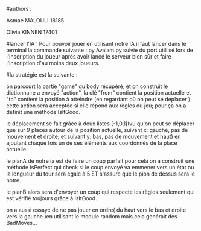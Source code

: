 

#authors :

Asmae MALOULI 18185

Olivia KINNEN 17401

#lancer l'IA : Pour pouvoir jouer en utilisant notre IA il faut lancer dans le terminal la commande suivante : py Avalam.py suivie du port utililsé lors de l'inscription du joueur après avoir lancé le serveur bien sûr et faire l'inscription d'au moins deux joueurs.

#la stratégie est la suivante :

on parcourt la partie "game" du body récupéré, et on construit le dictionnaire a envoyé "action", la clé "from" contient la position actuelle et "to" contient la position à atteindre (en regardant où on peut se déplacer ) cette action sera acceptée si elle répond aux règles du jeu; pour ça on a définit une méthode IsItGood.

le déplacement se fait grâce à deux listes [-1,0,1](vu qu'on peut se déplacer que sur 9 places autour de la position actuelle, suivant x: gauche, pas de mouvement et droite; et suivant y: bas, pas de mouvement et haut) en ajoutant chaque fois un de ses éléments aux coordonnés de la place actuelle.

le planA de notre ia est de faire un coup parfait pour cela on a construit une méthode IsPerfect qui check si le coup envoyé va emmener vers un état ou la longueur du tour sera égale à 5 ET s'assure que le pion de dessus sera le notre.

le planB alors sera d'envoyer un coup qui respecte les règles seulement  qui  est  vérifié toujours grâce à IsItGood.

on a aussi essayé de ne pas jouer en ordre( du haut vers le bas et droite vers la gauche )en utilisant le module random mais cela genérait des BadMoves...